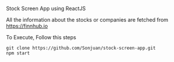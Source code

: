 Stock Screen App using ReactJS

All the information about the stocks or companies are fetched from https://finnhub.io

To Execute, Follow this steps

```
git clone https://github.com/Sonjuan/stock-screen-app.git
npm start
```